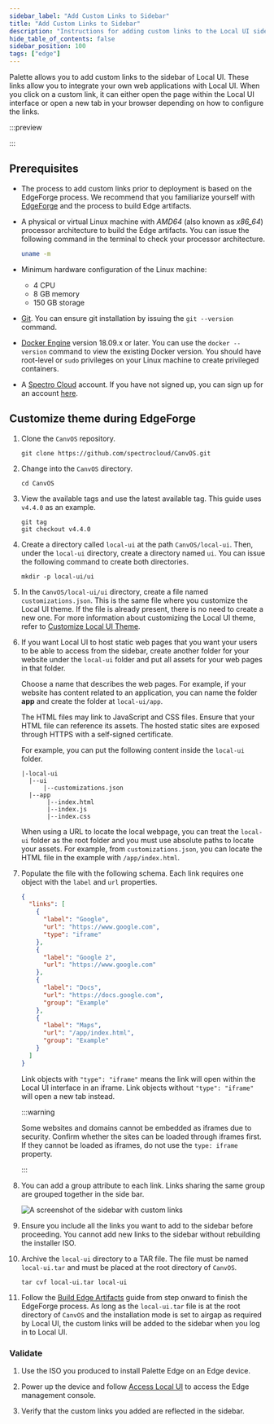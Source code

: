 ```yaml
---
sidebar_label: "Add Custom Links to Sidebar"
title: "Add Custom Links to Sidebar"
description: "Instructions for adding custom links to the Local UI side bar."
hide_table_of_contents: false
sidebar_position: 100
tags: ["edge"]
---
```


Palette allows you to add custom links to the sidebar of Local UI. These links allow you to integrate your own web
applications with Local UI. When you click on a custom link, it can either open the page within the Local UI interface
or open a new tab in your browser depending on how to configure the links.

:::preview

:::

## Prerequisites

- The process to add custom links prior to deployment is based on the EdgeForge process. We recommend that you
  familiarize yourself with [EdgeForge](../../edgeforge-workflow/edgeforge-workflow.md) and the process to build Edge
  artifacts.

- A physical or virtual Linux machine with _AMD64_ (also known as _x86_64_) processor architecture to build the Edge
  artifacts. You can issue the following command in the terminal to check your processor architecture.

  ```bash
  uname -m
  ```

- Minimum hardware configuration of the Linux machine:

  - 4 CPU
  - 8 GB memory
  - 150 GB storage

- [Git](https://git-scm.com/downloads). You can ensure git installation by issuing the `git --version` command.

- [Docker Engine](https://docs.docker.com/engine/install/) version 18.09.x or later. You can use the `docker --version`
  command to view the existing Docker version. You should have root-level or `sudo` privileges on your Linux machine to
  create privileged containers.

- A [Spectro Cloud](https://console.spectrocloud.com) account. If you have not signed up, you can sign up for an account
  [here](https://www.spectrocloud.com/get-started).

## Customize theme during EdgeForge

1. Clone the `CanvOS` repository.

   ```shell
   git clone https://github.com/spectrocloud/CanvOS.git
   ```

2. Change into the `CanvOS` directory.

   ```shell
   cd CanvOS
   ```

3. View the available tags and use the latest available tag. This guide uses `v4.4.0` as an example.

   ```shell
   git tag
   git checkout v4.4.0
   ```

4. Create a directory called `local-ui` at the path `CanvOS/local-ui`. Then, under the `local-ui` directory,
   create a directory named `ui`. You can issue the following command to create both directories.

   ```shell
   mkdir -p local-ui/ui
   ```

5. In the `CanvOS/local-ui/ui` directory, create a file named `customizations.json`. This is the same file where you
   customize the Local UI theme. If the file is already present, there is no need to create a new one. For more
   information about customizing the Local UI theme, refer to [Customize Local UI Theme](./theming.md).

6. If you want Local UI to host static web pages that you want your users to be able to access from the sidebar, create
   another folder for your website under the `local-ui` folder and put all assets for your web pages in that folder.

   Choose a name that describes the web pages. For example, if your website has content related to an application, you
   can name the folder **app** and create the folder at `local-ui/app`.

   The HTML files may link to JavaScript and CSS files. Ensure that your HTML file can reference its assets. The hosted
   static sites are exposed through HTTPS with a self-signed certificate.

   For example, you can put the following content inside the `local-ui` folder.

   ```text
   |-local-ui
     |--ui
         |--customizations.json
     |--app
          |--index.html
          |--index.js
          |--index.css
   ```

   When using a URL to locate the local webpage, you can treat the `local-ui` folder as the root folder and you must
   use absolute paths to locate your assets. For example, from `customizations.json`, you can locate the HTML file in
   the example with `/app/index.html`.

7. Populate the file with the following schema. Each link requires one object with the `label` and `url` properties.

   ```json
   {
     "links": [
       {
         "label": "Google",
         "url": "https://www.google.com",
         "type": "iframe"
       },
       {
         "label": "Google 2",
         "url": "https://www.google.com"
       },
       {
         "label": "Docs",
         "url": "https://docs.google.com",
         "group": "Example"
       },
       {
         "label": "Maps",
         "url": "/app/index.html",
         "group": "Example"
       }
     ]
   }
   ```

   Link objects with `"type": "iframe"` means the link will open within the Local UI interface in an iframe. Link
   objects without `"type": "iframe"` will open a new tab instead.

   :::warning

   Some websites and domains cannot be embedded as iframes due to security. Confirm whether the sites can be loaded
   through iframes first. If they cannot be loaded as iframes, do not use the `type: iframe` property.

   :::

8. You can add a group attribute to each link. Links sharing the same group are grouped together in the side bar.

   ![A screenshot of the sidebar with custom links](/clusters_edge_localui_custom-link-sidebar.webp)

9. Ensure you include all the links you want to add to the sidebar before proceeding. You cannot add new links to the
   sidebar without rebuilding the installer ISO.

10. Archive the `local-ui` directory to a TAR file. The file must be named `local-ui.tar` and must be placed at the
    root directory of `CanvOS`.

    ```shell
    tar cvf local-ui.tar local-ui
    ```

11. Follow the [Build Edge Artifacts](../../edgeforge-workflow/palette-canvos/palette-canvos.md) guide from step onward
    to finish the EdgeForge process. As long as the `local-ui.tar` file is at the root directory of `CanvOS` and the
    installation mode is set to airgap as required by Local UI, the custom links will be added to the sidebar when you
    log in to Local UI.

### Validate

1. Use the ISO you produced to install Palette Edge on an Edge device.

2. Power up the device and follow [Access Local UI](./access-console.md) to access the Edge management console.

3. Verify that the custom links you added are reflected in the sidebar.
